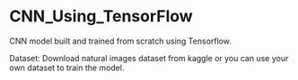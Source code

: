 # CNN_Using_TensorFlow

CNN model built and trained from scratch using Tensorflow.

Dataset: Download natural images dataset from kaggle or you can use your own dataset to train the model.

